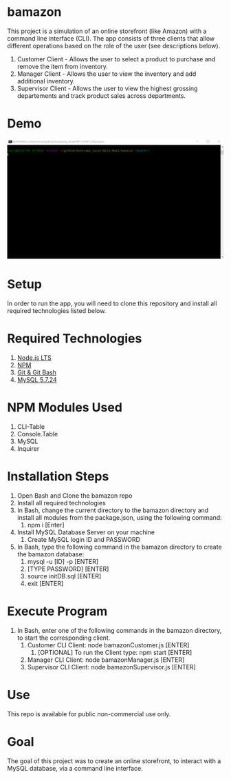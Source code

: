 # bamazon
This project is a simulation of an online storefront (like Amazon) with a command line interface (CLI).  The app consists of three clients that allow different operations based on the role of the user (see descriptions below).
1. Customer Client - Allows the user to select a product to purchase and remove the item from inventory.
1. Manager Client - Allows the user to view the inventory and add additional inventory.
1. Supervisor Client - Allows the user to view the highest grossing departements and track product sales across departments.
# Demo
![Bamazon Demo](./images/bamazon_demo.gif)<br/>
# Setup
In order to run the app, you will need to clone this repository and install all required technologies listed below.
# Required Technologies
1. [Node.js LTS](https://nodejs.org/en/)<br/>
2. [NPM](https://www.npmjs.com/get-npm)<br/>
3. [Git & Git Bash](https://git-scm.com/downloads)<br/>
4. [MySQL 5.7.24](https://dev.mysql.com/downloads/installer/)<br/>
# NPM Modules Used
1. CLI-Table
2. Console.Table
3. MySQL
4. Inquirer
# Installation Steps
1. Open Bash and Clone the bamazon repo
2. Install all required technologies
3. In Bash, change the current directory to the bamazon directory and install all modules from the package.json, using the following command:
    1. npm i [Enter]  
4. Install MySQL Database Server on your machine
    1. Create MySQL login ID and PASSWORD
5. In Bash, type the following command in the bamazon directory to create the bamazon database:
    1. mysql -u [ID] -p [ENTER]
    2. [TYPE PASSWORD] [ENTER]
    3. source initDB.sql [ENTER]
    4. exit [ENTER] 
# Execute Program
1. In Bash, enter one of the following commands in the bamazon directory, to start the corresponding client.
    1. Customer CLI Client: node bamazonCustomer.js [ENTER]
        1. [OPTIONAL] To run the Client type: npm start [ENTER]
    2. Manager CLI Client: node bamazonManager.js [ENTER]
    3. Supervisor CLI Client: node bamazonSupervisor.js [ENTER]
# Use
This repo is available for public non-commercial use only.
# Goal
The goal of this project was to create an online storefront, to interact with a MySQL database, via a command line interface.  